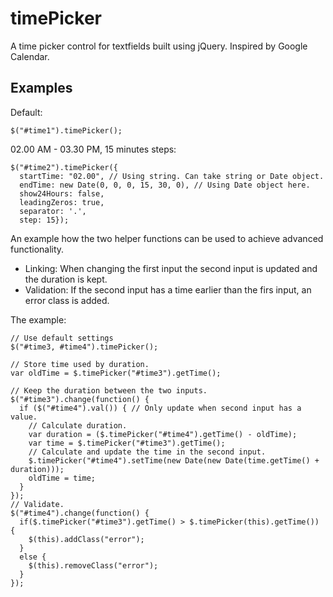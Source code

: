 timePicker
==========
A time picker control for textfields built using jQuery. Inspired by Google Calendar.

Examples
--------

Default:
    
    $("#time1").timePicker();

02.00 AM - 03.30 PM, 15 minutes steps:

    $("#time2").timePicker({
      startTime: "02.00", // Using string. Can take string or Date object.
      endTime: new Date(0, 0, 0, 15, 30, 0), // Using Date object here.
      show24Hours: false,
      leadingZeros: true,
      separator: '.',
      step: 15});
      
An example how the two helper functions can be used to achieve
advanced functionality.

  - Linking: When changing the first input the second input is updated and the
    duration is kept.
  - Validation: If the second input has a time earlier than the firs input,
    an error class is added.

The example:

    // Use default settings
    $("#time3, #time4").timePicker();

    // Store time used by duration.
    var oldTime = $.timePicker("#time3").getTime();

    // Keep the duration between the two inputs.
    $("#time3").change(function() {
      if ($("#time4").val()) { // Only update when second input has a value.
        // Calculate duration.
        var duration = ($.timePicker("#time4").getTime() - oldTime);
        var time = $.timePicker("#time3").getTime();
        // Calculate and update the time in the second input.
        $.timePicker("#time4").setTime(new Date(new Date(time.getTime() + duration)));
        oldTime = time;
      }
    });
    // Validate.
    $("#time4").change(function() {
      if($.timePicker("#time3").getTime() > $.timePicker(this).getTime()) {
        $(this).addClass("error");
      }
      else {
        $(this).removeClass("error");
      }
    });